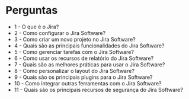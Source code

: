 # Perguntas


- 1 - O que é o Jira?
- 2 - Como configurar o Jira Software? 
- 3 - Como criar um novo projeto no Jira Software? 
- 4 - Quais são as principais funcionalidades do Jira Software? 
- 5 - Como gerenciar tarefas com o Jira Software? 
- 6 - Como usar os recursos de relatório do Jira Software? 
- 7 - Quais são as melhores práticas para usar o Jira Software? 
- 8 - Como personalizar o layout do Jira Software? 
- 9 - Quais são os principais plugins para o Jira Software? 
- 10 - Como integrar outras ferramentas com o Jira Software? 
- 11 - Quais são os principais recursos de segurança do Jira Software?
